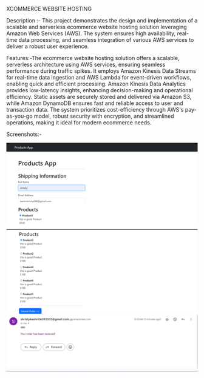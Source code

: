 XCOMMERCE WEBSITE HOSTING

Description :- This project demonstrates the design and implementation of a scalable and serverless ecommerce website hosting solution leveraging Amazon Web Services (AWS). The system ensures high availability, real-time data processing, and seamless integration of various AWS services to deliver a robust user experience.

Features:-The ecommerce website hosting solution offers a scalable, serverless architecture using AWS services, ensuring seamless performance during traffic spikes. It employs Amazon Kinesis Data Streams for real-time data ingestion and AWS Lambda for event-driven workflows, enabling quick and efficient processing. Amazon Kinesis Data Analytics provides low-latency insights, enhancing decision-making and operational efficiency. Static assets are securely stored and delivered via Amazon S3, while Amazon DynamoDB ensures fast and reliable access to user and transaction data. The system prioritizes cost-efficiency through AWS's pay-as-you-go model, robust security with encryption, and streamlined operations, making it ideal for modern ecommerce needs.

Screenshots:-

<img src="https://github.com/Shristykeshri69/Website-Hosting/blob/main/Screenshot%20(1913).png" alt="MLBC">

<img src="https://github.com/Shristykeshri69/Website-Hosting/blob/main/Screenshot%20(1914).png" alt="MLBC">

<img src="https://github.com/Shristykeshri69/Website-Hosting/blob/main/photo3.png" alt="MLBC">




